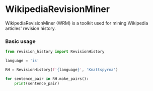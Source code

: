 # WikipediaRevisionMiner

WikipediaRevisionMiner (WRM) is a toolkit used for mining Wikipedia articles'
revision history.

### Basic usage

```python
from revision_history import RevisionHistory

language = 'is'

RH = RevisionHistory(f'{language}', 'Knattspyrna')

for sentence_pair in RH.make_pairs():
    print(sentence_pair)
```
